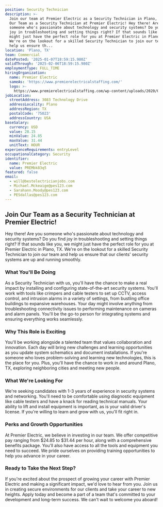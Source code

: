 ```yaml
---
position: Security Technician
description: >-
  Join our team at Premier Electric as a Security Technician in Plano, TX. Join
  Our Team as a Security Technician at Premier Electric! Hey there! Are you
  someone who's passionate about technology and security systems? Do you find
  joy in troubleshooting and setting things right? If that sounds like you, we
  might just have the perfect role for you at Premier Electric in Plano, TX.
  We're on the lookout for a skilled Security Technician to join our team and
  help us ensure th...
location: 'Plano, TX'
team: Commercial
datePosted: '2025-01-07T18:59:15.980Z'
validThrough: '2025-02-06T18:59:15.980Z'
employmentType: FULL_TIME
hiringOrganization:
  name: Premier Electric
  sameAs: 'https://www.premierelectricalstaffing.com/'
  logo: >-
    https://www.premierelectricalstaffing.com/wp-content/uploads/2020/05/Premier-Electrical-Staffing-logo.png
jobLocation:
  streetAddress: 3083 Technology Drive
  addressLocality: Plano
  addressRegion: TX
  postalCode: '75023'
  addressCountry: USA
baseSalary:
  currency: USD
  value: 28.15
  minValue: 24.85
  maxValue: 31.44
  unitText: HOUR
experienceRequirements: entryLevel
occupationalCategory: Security
identifier:
  name: Premier Electric
  value: PREMbk83q5
featured: false
email:
  - will@bestelectricianjobs.com
  - Michael.Mckeaige@pes123.com
  - Sarahann.Moody@pes123.com
  - PESdallas@pes123.com
---
```




## Join Our Team as a Security Technician at Premier Electric!

Hey there! Are you someone who's passionate about technology and security systems? Do you find joy in troubleshooting and setting things right? If that sounds like you, we might just have the perfect role for you at Premier Electric in Plano, TX. We're on the lookout for a skilled Security Technician to join our team and help us ensure that our clients' security systems are up and running smoothly.

### What You'll Be Doing

As a Security Technician with us, you'll have the chance to make a real impact by installing and configuring state-of-the-art security systems. You'll work with tools like crimpers and cable testers to set up CCTV, access control, and intrusion alarms in a variety of settings, from bustling office buildings to expansive warehouses. Your day might involve anything from troubleshooting connectivity issues to performing maintenance on cameras and alarm panels. You'll be the go-to person for integrating systems and ensuring everything works seamlessly.

### Why This Role is Exciting

You'll be working alongside a talented team that values collaboration and innovation. Each day will bring new challenges and learning opportunities as you update system schematics and document installations. If you're someone who loves problem-solving and learning new technologies, this is the place for you. Plus, you'll have the chance to work in and around Plano, TX, exploring neighboring cities and meeting new people.

### What We're Looking For

We're seeking candidates with 1-3 years of experience in security systems and networking. You'll need to be comfortable using diagnostic equipment like cable testers and have a knack for reading technical manuals. Your ability to lift and install equipment is important, as is your valid driver's license. If you're willing to learn and grow with us, you'll fit right in.

### Perks and Growth Opportunities

At Premier Electric, we believe in investing in our team. We offer competitive pay ranging from $24.85 to $31.44 per hour, along with a comprehensive benefits package. You'll also have access to all the tools and equipment you need to succeed. We pride ourselves on providing training opportunities to help you advance in your career.

### Ready to Take the Next Step?

If you're excited about the prospect of growing your career with Premier Electric and making a significant impact, we'd love to hear from you. Join us in creating secure environments for our clients and take your career to new heights. Apply today and become a part of a team that's committed to your development and long-term success. We can't wait to welcome you aboard!